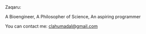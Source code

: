Zaqaru:

A Bioengineer,
A Philosopher of Science,
An aspiring programmer

You can contact me: clahumadal@gmail.com

<!---
Zaqqaru/Zaqqaru is a ✨ special ✨ repository because its `README.md` (this file) appears on your GitHub profile.
You can click the Preview link to take a look at your changes.
--->
